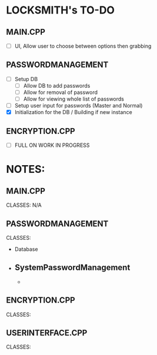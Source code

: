 # LOCKSMITH's TO-DO

## MAIN.CPP
- [ ] UI, Allow user to choose between options then grabbing

## PASSWORDMANAGEMENT
- [ ] Setup DB 
  - [ ] Allow DB to add passwords
  - [ ] Allow for removal of password
  - [ ] Allow for viewing whole list of passwords
- [ ] Setup user input for passwords (Master and Normal)
- [x] Initialization for the DB / Building if new instance 

## ENCRYPTION.CPP
- [ ] FULL ON WORK IN PROGRESS

# NOTES:

## MAIN.CPP
CLASSES: N/A

## PASSWORDMANAGEMENT
CLASSES:
  - Database
  - SystemPasswordManagement
    - 
    - 

## ENCRYPTION.CPP
CLASSES:

## USERINTERFACE.CPP
CLASSES: